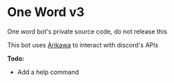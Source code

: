 # One Word v3

One word bot's private source code, do not release this

This bot uses [Arikawa](https://github.com/diamondburned/arikawa) to interact with discord's APIs

**Todo:**
- Add a help command
